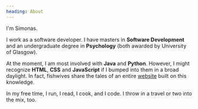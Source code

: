 ```yaml
---
heading: About
---
```

I'm Simonas. 

I work as a software developer. I have masters in __Software Development__
and an undergraduate degree in __Psychology__ (both awarded by University 
of Glasgow). 

At the moment, I am most involved with __Java__ and __Python__. However, 
I might recognize __HTML__, __CSS__ and __JavaScript__ if I bumped into 
them in a broad daylight. In fact, fishwives share the tales of an 
entire [website](https://cookmetoo.herokuapp.com) built on this knowledge. 

In my free time, I run, I read, I cook, and I code. I throw in a travel or 
two into the mix, too.